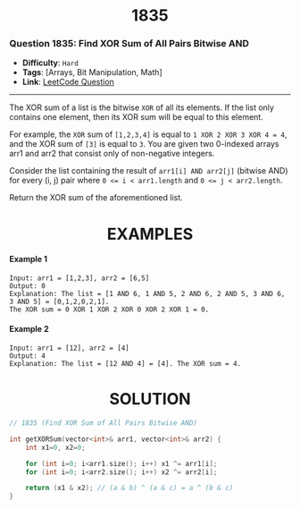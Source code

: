 <h1 align="center">1835</h1>

### Question 1835: Find XOR Sum of All Pairs Bitwise AND  

- **Difficulty**: `Hard`  
- **Tags**: [Arrays, Bit Manipulation, Math]
- **Link**: [LeetCode Question](https://leetcode.com/problems/find-xor-sum-of-all-pairs-bitwise-and/description)

---

The XOR sum of a list is the bitwise `XOR` of all its elements. If the list only contains one element, then its XOR sum will be equal to this element.

For example, the `XOR` sum of `[1,2,3,4]` is equal to `1 XOR 2 XOR 3 XOR 4 = 4`, and the XOR sum of `[3]` is equal to `3`.
You are given two 0-indexed arrays arr1 and arr2 that consist only of non-negative integers.

Consider the list containing the result of `arr1[i] AND arr2[j]` (bitwise AND) for every (i, j) pair where `0 <= i < arr1.length` and `0 <= j < arr2.length`.

Return the XOR sum of the aforementioned list.

<h1 align="center">EXAMPLES</h1>


#### **Example 1**
```
Input: arr1 = [1,2,3], arr2 = [6,5]
Output: 0
Explanation: The list = [1 AND 6, 1 AND 5, 2 AND 6, 2 AND 5, 3 AND 6, 3 AND 5] = [0,1,2,0,2,1].
The XOR sum = 0 XOR 1 XOR 2 XOR 0 XOR 2 XOR 1 = 0.
```

#### **Example 2**
```
Input: arr1 = [12], arr2 = [4]
Output: 4
Explanation: The list = [12 AND 4] = [4]. The XOR sum = 4.
```

<h1 align="center">SOLUTION</h1>

```cpp
// 1835 (Find XOR Sum of All Pairs Bitwise AND)

int getXORSum(vector<int>& arr1, vector<int>& arr2) {
    int x1=0, x2=0;

    for (int i=0; i<arr1.size(); i++) x1 ^= arr1[i];
    for (int i=0; i<arr2.size(); i++) x2 ^= arr2[i];

    return (x1 & x2); // (a & b) ^ (a & c) = a ^ (b & c)
}
```